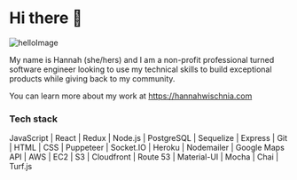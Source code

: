 # Hi there 👋
![helloImage](https://user-images.githubusercontent.com/76498844/125204840-ca065c00-e244-11eb-8f31-f29363b0b3c5.png)

My name is Hannah (she/hers) and I am a non-profit professional turned software engineer looking to use my technical skills to build exceptional products while giving back to my community.

You can learn more about my work at https://hannahwischnia.com

### Tech stack

JavaScript | React | Redux | Node.js | PostgreSQL | Sequelize | Express | Git | HTML | CSS | Puppeteer | Socket.IO | Heroku | Nodemailer | Google Maps API | AWS | EC2 | S3 | Cloudfront | Route 53 | Material-UI | Mocha | Chai | Turf.js
